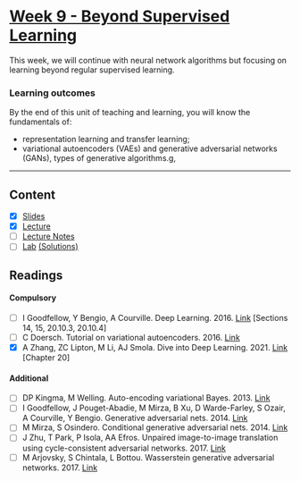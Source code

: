 # [Week 9 - Beyond Supervised Learning](https://canvas.sussex.ac.uk/courses/31315/pages/week-9-beyond-supervised-learning?module_item_id=1445752)
This week, we will continue with neural network algorithms but focusing on learning beyond regular supervised learning.

### Learning outcomes
By the end of this unit of teaching and learning, you will know the fundamentals of:
- representation learning and transfer learning;
- variational autoencoders (VAEs) and generative adversarial networks (GANs), types of generative algorithms.g,

---

## Content
- [x] [Slides](https://canvas.sussex.ac.uk/courses/31315/files/5628513?wrap=1)
- [x] [Lecture](https://sussex.cloud.panopto.eu/Panopto/Pages/Viewer.aspx?id=b006cc39-79c1-4836-a9d5-b2aa00f79d97)
- [ ] [Lecture Notes]()
- [ ] [Lab]() [(Solutions)]()
 
## Readings
#### Compulsory
- [ ] I Goodfellow, Y Bengio, A Courville. Deep Learning. 2016. [Link](https://readinglists.sussex.ac.uk/leganto/nui/citation/20811019820002461?institute=44SUS_INST&auth=SAML) [Sections 14, 15, 20.10.3, 20.10.4]
- [ ] C Doersch. Tutorial on variational autoencoders. 2016. [Link](https://readinglists.sussex.ac.uk/leganto/nui/citation/22361945760002461?institute=44SUS_INST&auth=SAML)
- [x] A Zhang, ZC Lipton, M Li, AJ Smola. Dive into Deep Learning. 2021. [Link](https://readinglists.sussex.ac.uk/leganto/nui/citation/20811019870002461?institute=44SUS_INST&auth=SAML) [Chapter 20]

#### Additional
- [ ] DP Kingma, M Welling. Auto-encoding variational Bayes. 2013. [Link](https://readinglists.sussex.ac.uk/leganto/nui/citation/20811020090002461?institute=44SUS_INST&auth=SAML)
- [ ] I Goodfellow, J Pouget-Abadie, M Mirza, B Xu, D Warde-Farley, S Ozair, A Courville, Y Bengio. Generative adversarial nets. 2014. [Link](https://readinglists.sussex.ac.uk/leganto/nui/citation/20811020050002461?institute=44SUS_INST&auth=SAML)
- [ ] M Mirza, S Osindero. Conditional generative adversarial nets. 2014. [Link](https://readinglists.sussex.ac.uk/leganto/nui/citation/22358019480002461?institute=44SUS_INST&auth=SAML)
- [ ] J Zhu, T Park, P Isola, AA Efros. Unpaired image-to-image translation using cycle-consistent adversarial networks. 2017. [Link](https://readinglists.sussex.ac.uk/leganto/nui/citation/20811020080002461?institute=44SUS_INST&auth=SAML)
- [ ] M Arjovsky, S Chintala, L Bottou. Wasserstein generative adversarial networks. 2017. [Link](https://readinglists.sussex.ac.uk/leganto/nui/citation/20811020070002461?institute=44SUS_INST&auth=SAML)
